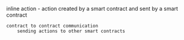 inline action -
    action created by a smart contract and sent by a smart contract

    contract to contract communication
        sending actions to other smart contracts